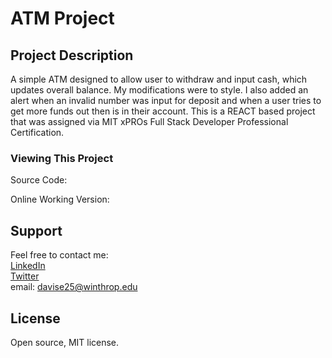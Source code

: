 # ATM Project


## Project Description

<p> A simple ATM designed to allow user to withdraw and input cash, which updates overall balance. My modifications were to style. I also added an alert when an invalid number was input for deposit and when a user tries to get more funds out then is in their account. This is a REACT based project that was assigned via MIT xPROs Full Stack Developer Professional Certification.  </p>

<h3> Viewing This Project </h3>
  <p> Source Code: </p>
  <p> Online Working Version: </p>

## Support
Feel free to contact me: <br>
<a href="https://www.linkedin.com/in/erin-davis-7188211a5/">LinkedIn</a><br>
<a href="https://twitter.com/ErinDav25425908">Twitter</a><br>
email: davise25@winthrop.edu 

## License 
Open source, MIT license.
